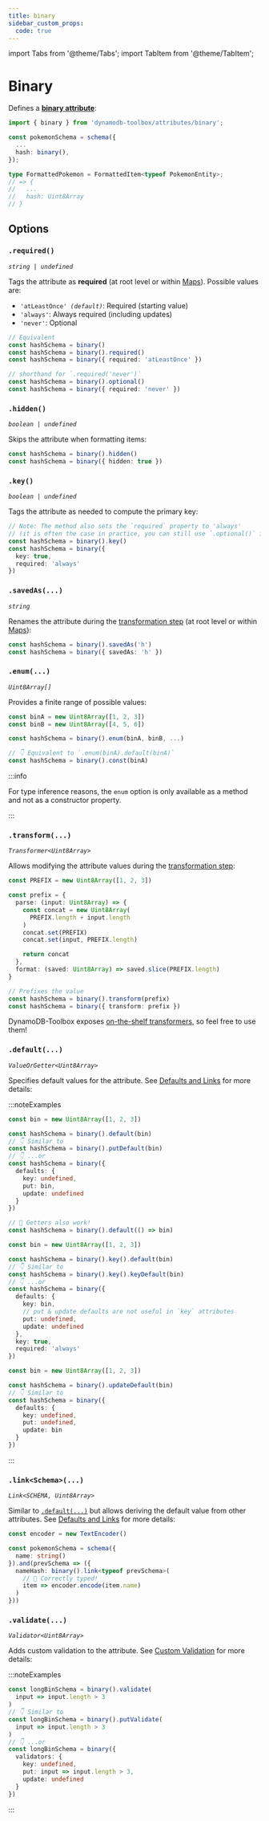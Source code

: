 ```yaml
---
title: binary
sidebar_custom_props:
  code: true
---
```


import Tabs from '@theme/Tabs';
import TabItem from '@theme/TabItem';

# Binary

Defines a [**binary attribute**](https://docs.aws.amazon.com/amazondynamodb/latest/developerguide/HowItWorks.NamingRulesDataTypes.html#HowItWorks.DataTypes):

```ts
import { binary } from 'dynamodb-toolbox/attributes/binary';

const pokemonSchema = schema({
  ...
  hash: binary(),
});

type FormattedPokemon = FormattedItem<typeof PokemonEntity>;
// => {
//   ...
//   hash: Uint8Array
// }
```

## Options

### `.required()`

<p style={{ marginTop: '-15px' }}><i><code>string | undefined</code></i></p>

Tags the attribute as **required** (at root level or within [Maps](../14-map/index.md)). Possible values are:

- <code>'atLeastOnce' <i>(default)</i></code>: Required (starting value)
- `'always'`: Always required (including updates)
- `'never'`: Optional

```ts
// Equivalent
const hashSchema = binary()
const hashSchema = binary().required()
const hashSchema = binary({ required: 'atLeastOnce' })

// shorthand for `.required('never')`
const hashSchema = binary().optional()
const hashSchema = binary({ required: 'never' })
```

### `.hidden()`

<p style={{ marginTop: '-15px' }}><i><code>boolean | undefined</code></i></p>

Skips the attribute when formatting items:

```ts
const hashSchema = binary().hidden()
const hashSchema = binary({ hidden: true })
```

### `.key()`

<p style={{ marginTop: '-15px' }}><i><code>boolean | undefined</code></i></p>

Tags the attribute as needed to compute the primary key:

```ts
// Note: The method also sets the `required` property to 'always'
// (it is often the case in practice, you can still use `.optional()` if needed)
const hashSchema = binary().key()
const hashSchema = binary({
  key: true,
  required: 'always'
})
```

### `.savedAs(...)`

<p style={{ marginTop: '-15px' }}><i><code>string</code></i></p>

Renames the attribute during the [transformation step](../17-actions/1-parse.md) (at root level or within [Maps](../14-map/index.md)):

```ts
const hashSchema = binary().savedAs('h')
const hashSchema = binary({ savedAs: 'h' })
```

### `.enum(...)`

<p style={{ marginTop: '-15px' }}><i><code>Uint8Array[]</code></i></p>

Provides a finite range of possible values:

```ts
const binA = new Uint8Array([1, 2, 3])
const binB = new Uint8Array([4, 5, 6])

const hashSchema = binary().enum(binA, binB, ...)

// 👇 Equivalent to `.enum(binA).default(binA)`
const hashSchema = binary().const(binA)
```

:::info

For type inference reasons, the `enum` option is only available as a method and not as a constructor property.

:::

### `.transform(...)`

<p style={{ marginTop: '-15px' }}><i><code>Transformer&lt;Uint8Array&gt;</code></i></p>

Allows modifying the attribute values during the [transformation step](../17-actions/1-parse.md):

```ts
const PREFIX = new Uint8Array([1, 2, 3])

const prefix = {
  parse: (input: Uint8Array) => {
    const concat = new Uint8Array(
      PREFIX.length + input.length
    )
    concat.set(PREFIX)
    concat.set(input, PREFIX.length)

    return concat
  },
  format: (saved: Uint8Array) => saved.slice(PREFIX.length)
}

// Prefixes the value
const hashSchema = binary().transform(prefix)
const hashSchema = binary({ transform: prefix })
```

DynamoDB-Toolbox exposes [on-the-shelf transformers](../18-transformers/1-usage.md), so feel free to use them!

### `.default(...)`

<p style={{ marginTop: '-15px' }}><i><code>ValueOrGetter&lt;Uint8Array&gt;</code></i></p>

Specifies default values for the attribute. See [Defaults and Links](../3-defaults-and-links/index.md) for more details:

:::noteExamples

<Tabs>
<TabItem value="put" label="Put">

```ts
const bin = new Uint8Array([1, 2, 3])

const hashSchema = binary().default(bin)
// 👇 Similar to
const hashSchema = binary().putDefault(bin)
// 👇 ...or
const hashSchema = binary({
  defaults: {
    key: undefined,
    put: bin,
    update: undefined
  }
})

// 🙌 Getters also work!
const hashSchema = binary().default(() => bin)
```

</TabItem>
<TabItem value="key" label="Key">

```ts
const bin = new Uint8Array([1, 2, 3])

const hashSchema = binary().key().default(bin)
// 👇 Similar to
const hashSchema = binary().key().keyDefault(bin)
// 👇 ...or
const hashSchema = binary({
  defaults: {
    key: bin,
    // put & update defaults are not useful in `key` attributes
    put: undefined,
    update: undefined
  },
  key: true,
  required: 'always'
})
```

</TabItem>
<TabItem value="update" label="Update">

```ts
const bin = new Uint8Array([1, 2, 3])

const hashSchema = binary().updateDefault(bin)
// 👇 Similar to
const hashSchema = binary({
  defaults: {
    key: undefined,
    put: undefined,
    update: bin
  }
})
```

</TabItem>
</Tabs>

:::

### `.link<Schema>(...)`

<p style={{ marginTop: '-15px' }}><i><code>Link&lt;SCHEMA, Uint8Array&gt;</code></i></p>

Similar to [`.default(...)`](#default) but allows deriving the default value from other attributes. See [Defaults and Links](../3-defaults-and-links/index.md) for more details:

```ts
const encoder = new TextEncoder()

const pokemonSchema = schema({
  name: string()
}).and(prevSchema => ({
  nameHash: binary().link<typeof prevSchema>(
    // 🙌 Correctly typed!
    item => encoder.encode(item.name)
  )
}))
```

### `.validate(...)`

<p style={{ marginTop: '-15px' }}><i><code>Validator&lt;Uint8Array&gt;</code></i></p>

Adds custom validation to the attribute. See [Custom Validation](../4-custom-validation/index.md) for more details:

:::noteExamples

```ts
const longBinSchema = binary().validate(
  input => input.length > 3
)
// 👇 Similar to
const longBinSchema = binary().putValidate(
  input => input.length > 3
)
// 👇 ...or
const longBinSchema = binary({
  validators: {
    key: undefined,
    put: input => input.length > 3,
    update: undefined
  }
})
```

:::
